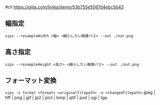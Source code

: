 #cli 
https://qiita.com/livlea/items/53b755e5067d4ebc5b43
## 幅指定
`sips --resampleWidth <幅> <縮小したい画像パス> --out ./out.png`
## 高さ指定
`sips --resampleHeight <高さ> <縮小したい画像パス> --out ./out.png`
## フォーマット変換
`sips -s format <format> <originalfilepath> -o <changedfilepath>`
 jpeg | tiff | png | gif | jp2 | pict | bmp | qtif | psd | sgi | tga